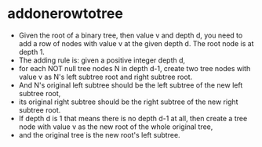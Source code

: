 # addonerowtotree
- Given the root of a binary tree, then value v and depth d, you need to add a row of nodes with value v at the given depth d. The root node is at depth 1.
- The adding rule is: given a positive integer depth d, 
- for each NOT null tree nodes N in depth d-1, create two tree nodes with value v as N's left subtree root and right subtree root. 
- And N's original left subtree should be the left subtree of the new left subtree root, 
- its original right subtree should be the right subtree of the new right subtree root. 
- If depth d is 1 that means there is no depth d-1 at all, then create a tree node with value v as the new root of the whole original tree, 
- and the original tree is the new root's left subtree.

